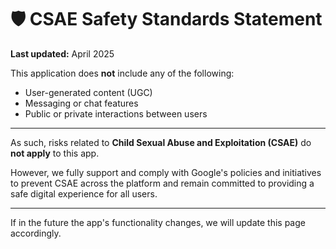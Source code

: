 # 🛡️ CSAE Safety Standards Statement

**Last updated:** April 2025

This application does **not** include any of the following:

- User-generated content (UGC)
- Messaging or chat features
- Public or private interactions between users

---

As such, risks related to **Child Sexual Abuse and Exploitation (CSAE)** do **not apply** to this app.

However, we fully support and comply with Google's policies and initiatives to prevent CSAE across the platform and remain committed to providing a safe digital experience for all users.

---

If in the future the app's functionality changes, we will update this page accordingly.
